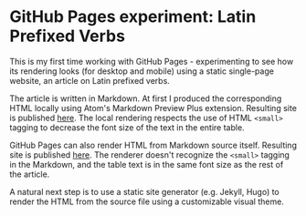 # GitHub Pages experiment: Latin Prefixed Verbs

This is my first time working with GitHub Pages - experimenting to see how its rendering looks (for desktop and mobile) using a static single-page website, an article on Latin prefixed verbs.

The article is written in Markdown. At first I produced the corresponding HTML locally using Atom's Markdown Preview Plus extension. Resulting site is published [here](https://jnfischer.github.io/github-pages-experiment/prefixedverbs.md.html). The local rendering respects the use of HTML `<small>` tagging to decrease the font size of the text in the entire table.

GitHub Pages can also render HTML from Markdown source itself. Resulting site is published [here](https://jnfischer.github.io/github-pages-experiment/prefixedverbs.html). The renderer doesn't recognize the `<small>` tagging in the Markdown, and the table text is in the same font size as the rest of the article.

A natural next step is to use a static site generator (e.g. Jekyll, Hugo) to render the HTML from the source file using a customizable visual theme.

